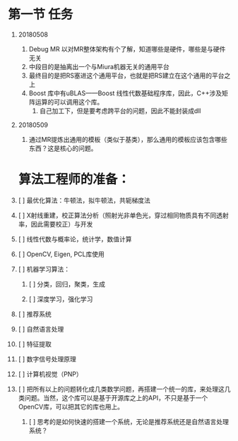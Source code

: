 # 第一节 任务

1. 20180508
   1. Debug MR 以对MR整体架构有个了解，知道哪些是硬件，哪些是与硬件无关
   2. 中段目的是抽离出一个与Miura机器无关的通用平台
   3. 最终目的是把RS塞进这个通用平台，也就是把RS建立在这个通用的平台之上
   4. Boost 库中有uBLAS——Boost 线性代数基础程序库，因此，C++涉及矩阵运算的可以调用这个库。
      1. 自己加工下，但是要考虑跨平台的问题，因此不能封装成dll
2. 20180509  
   1. 通过MR提炼出通用的模板（类似于基类），那么通用的模板应该包含哪些东西？这是核心的问题。

   # 算法工程师的准备：

3. [ ] 最优化算法：牛顿法，拟牛顿法，共轭梯度法

4. [ ] X射线重建，校正算法分析（照射光非单色光，穿过相同物质具有不同透射率，因此需要校正）与开发

5. [ ] 线性代数与概率论，统计学，数值计算

6. [ ] OpenCV, Eigen, PCL库使用

7. [ ] 机器学习算法：

   1. [ ] 分类，回归，聚类，生成

   2. [ ] 深度学习，强化学习

8. [ ] 推荐系统

9. [ ] 自然语言处理

10. [ ] 特征提取

11. [ ] 数字信号处理原理

12. [ ] 计算机视觉（PNP）

13. [ ] 把所有以上的问题转化成几类数学问题，再搭建一个统一的库，来处理这几类问题。当然，这个库可以是基于开源库之上的API，不只是基于一个OpenCV库，可以把其它的库也用上。
    1. [ ] 思考的是如何快速的搭建一个系统，无论是推荐系统还是自然语言处理系统？




